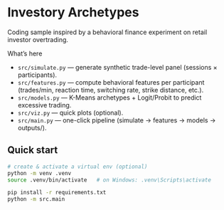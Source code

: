 # Investory Archetypes

Coding sample inspired by a behavioral finance experiment on retail investor overtrading.

What’s here
- `src/simulate.py` — generate synthetic trade-level panel (sessions × participants).
- `src/features.py` — compute behavioral features per participant (trades/min, reaction time, switching rate, strike distance, etc.).
- `src/models.py` — K-Means archetypes + Logit/Probit to predict excessive trading.
- `src/viz.py` — quick plots (optional).
- `src/main.py` — one-click pipeline (simulate → features → models → outputs/).


## Quick start
```bash
# create & activate a virtual env (optional)
python -m venv .venv
source .venv/bin/activate   # on Windows: .venv\Scripts\activate

pip install -r requirements.txt
python -m src.main
